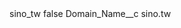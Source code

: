 <?xml version="1.0" encoding="UTF-8"?>
<CustomMetadata xmlns="http://soap.sforce.com/2006/04/metadata" xmlns:xsi="http://www.w3.org/2001/XMLSchema-instance" xmlns:xsd="http://www.w3.org/2001/XMLSchema">
    <label>sino_tw</label>
    <protected>false</protected>
    <values>
        <field>Domain_Name__c</field>
        <value xsi:type="xsd:string">sino.tw</value>
    </values>
</CustomMetadata>
